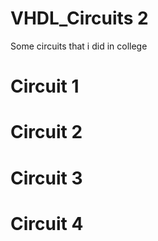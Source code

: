 # VHDL_Circuits 2
Some circuits that i did in college


# Circuit 1
 

# Circuit 2
 

# Circuit 3
 

# Circuit 4
  
